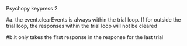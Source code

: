 Psychopy keypress 
2

#a. the event.clearEvents is always within the trial loop. If for outside the trial loop, the responses within the trial loop will not be cleared

#b.it only takes the first response in the response for the last trial
